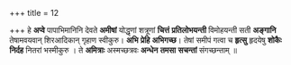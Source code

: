 +++
title = 12

+++
हे **अप्वे** पापाभिमानिनि देवते **अमीषां** योद्धृणां शत्रूणां **चित्तं** **प्रतिलोभयन्ती** विमोहयन्ती सती **अङ्गानि** तेषामवयवान् शिरआदिकान् गृहाण स्वीकुरु। **अभि** **प्रेहि** **अभिगच्छ**। तेषां समीपं गत्वा च **हृत्सु** हृदयेषु **शोकैः** **निर्दह** नितरां भस्मीकुरु । ते **अमित्राः** अस्मच्छत्रवः **अन्धेन** **तमसा** **सचन्तां** संगच्छन्ताम् ॥